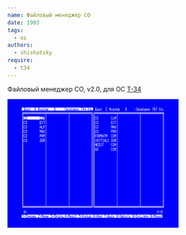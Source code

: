 ```yaml
---
name: Файловый менеджер CO
date: 1993
tags:
  - os
authors:
  - shishatsky
require:
  - t34
---
```


Файловый менеджер CO, v2.0, для ОС [T-34](../t34)

![Screenshot 1](co.png)
